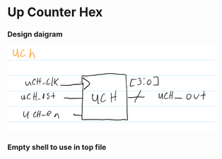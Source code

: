 # Up Counter Hex

### Design daigram
![UCH diagram](/imgs/design_diagrams/uch.png)

### Empty shell to use in top file
```verilog
   
```